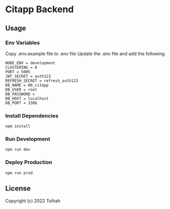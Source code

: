 # Citapp Backend

## Usage

### Env Variables

Copy .env.example file to .env file
Update the .env file and add the following

```
NODE_ENV = development
CLUSTERING = 0
PORT = 5005
JWT_SECRET = auth123
REFRESH_SECRET = refresh_auth123
DB_NAME = 00_citapp
DB_USER = root
DB_PASSWORD = 
DB_HOST = localhost
DB_PORT = 3306
```

### Install Dependencies

```
npm install
```

### Run Development

```
npm run dev
```

### Deploy Production

```
npm run prod
```

## License

Copyright (c) 2022 Tolhah